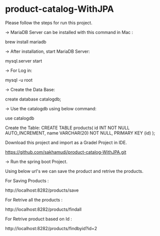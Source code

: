 # product-catalog-WithJPA
Please follow the steps for run this project.

-> MariaDB Server can be installed with this command in Mac :

brew install mariadb

-> After installation, start MariaDB Server:

mysql.server start

-> For Log in:

mysql -u root

-> Create the Data Base:

create database catalogdb;

-> Use the catalogdb using below command: 

use catalogdb

Create the Table:
CREATE TABLE products(
    id INT NOT NULL AUTO_INCREMENT,
    name VARCHAR(20) NOT NULL,
	PRIMARY KEY (id)
);

Download this project and import as a Gradel Project in IDE.

https://github.com/sakhamudi/product-catalog-WithJPA.git

-> Run the spring boot Project.

Using below url's we can save the product and retrive the products.

For Saving Products :

http://localhost:8282/products/save

For Retrive all the products :

http://localhost:8282/products/findall

For Retrive product based on Id :

http://localhost:8282/products/findbyid?id=2

